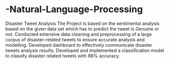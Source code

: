 # -Natural-Language-Processing
Disaster Tweet Analysis
The Project is based on the sentimental analysis based on the given data set which has to predict the tweet is Genuine or not.
Conducted extensive data cleaning and preprocessing of a large corpus of disaster-related tweets to ensure accurate analysis and modelling.
Developed dashboard to effectively communicate disaster tweets analysis results.
Developed and implemented a classification model to classify disaster related tweets with 98% accuracy. 
